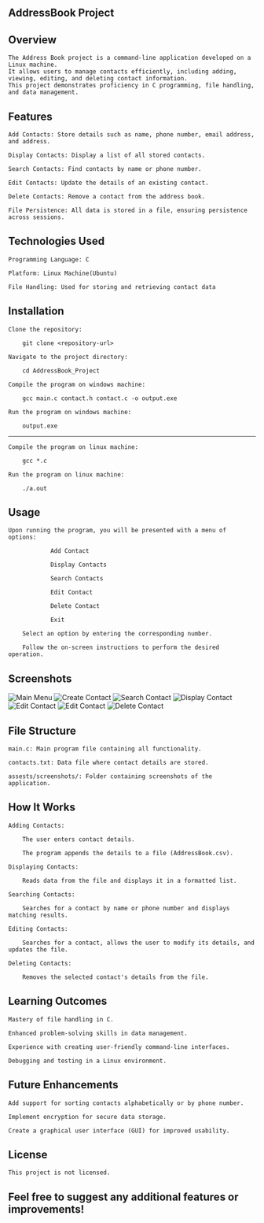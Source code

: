 ## AddressBook Project

## Overview

    The Address Book project is a command-line application developed on a Linux machine. 
    It allows users to manage contacts efficiently, including adding, viewing, editing, and deleting contact information. 
    This project demonstrates proficiency in C programming, file handling, and data management.

## Features

    Add Contacts: Store details such as name, phone number, email address, and address.

    Display Contacts: Display a list of all stored contacts.

    Search Contacts: Find contacts by name or phone number.

    Edit Contacts: Update the details of an existing contact.

    Delete Contacts: Remove a contact from the address book.

    File Persistence: All data is stored in a file, ensuring persistence across sessions.

## Technologies Used

    Programming Language: C

    Platform: Linux Machine(Ubuntu)

    File Handling: Used for storing and retrieving contact data

## Installation

    Clone the repository:

        git clone <repository-url>

    Navigate to the project directory:

        cd AddressBook_Project

    Compile the program on windows machine:

        gcc main.c contact.h contact.c -o output.exe

    Run the program on windows machine:

        output.exe
------------------------------------------------------
    Compile the program on linux machine:

        gcc *.c

    Run the program on linux machine:

        ./a.out

## Usage

    Upon running the program, you will be presented with a menu of options:

                Add Contact

                Display Contacts

                Search Contacts

                Edit Contact

                Delete Contact

                Exit

        Select an option by entering the corresponding number.

        Follow the on-screen instructions to perform the desired operation.

## Screenshots

![Main Menu](./assests/screenshots/main_menu.png)
![Create Contact](./assests/screenshots/create_contact.png)
![Search Contact](./assests/screenshots/search_contact.png)
![Display Contact](./assests/screenshots/display_contact.png)
![Edit Contact](./assests/screenshots/edit_contact_1.png)
![Edit Contact](./assests/screenshots/edit_contact_2.png)
![Delete Contact](./assests/screenshots/delete_contact.png)

## File Structure

    main.c: Main program file containing all functionality.

    contacts.txt: Data file where contact details are stored.

    assests/screenshots/: Folder containing screenshots of the application.

## How It Works

    Adding Contacts:

        The user enters contact details.

        The program appends the details to a file (AddressBook.csv).

    Displaying Contacts:

        Reads data from the file and displays it in a formatted list.

    Searching Contacts:

        Searches for a contact by name or phone number and displays matching results.

    Editing Contacts:

        Searches for a contact, allows the user to modify its details, and updates the file.

    Deleting Contacts:

        Removes the selected contact's details from the file.

## Learning Outcomes

    Mastery of file handling in C.

    Enhanced problem-solving skills in data management.

    Experience with creating user-friendly command-line interfaces.

    Debugging and testing in a Linux environment.

## Future Enhancements

    Add support for sorting contacts alphabetically or by phone number.

    Implement encryption for secure data storage.

    Create a graphical user interface (GUI) for improved usability.

## License

    This project is not licensed.

## Feel free to suggest any additional features or improvements!